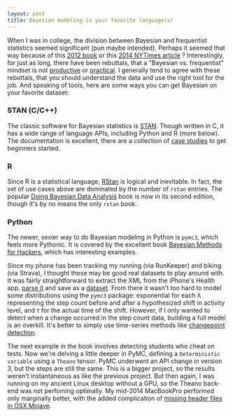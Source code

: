 ```yaml
---
layout: post
title: Bayesian modeling in your favorite language(s)
---
```


When I was in college, the division between Bayesian and frequentist statistics seemed significant (pun maybe intended). Perhaps it seemed that way because of this [2012 book](https://www.amazon.com/Theory-That-Would-Not-Die/dp/0300188226) or this [2014 NYTimes article](https://www.nytimes.com/2014/09/30/science/the-odds-continually-updated.html) ? Interestingly, for just as long, there have been rebuttals, that a "Bayesian vs. frequentist" mindset is not [productive](https://simplystatistics.org/2014/10/13/as-an-applied-statistician-i-find-the-frequentists-versus-bayesians-debate-completely-inconsequential/) or [practical](https://noahpinionblog.blogspot.com/2013/01/bayesian-vs-frequentist-is-there-any.html). I generally tend to agree with these rebuttals, that you should understand the data and use the right tool for the job. And speaking of tools, here are some ways you can get Bayesian on your favorite dataset:

### STAN (C/C++)
The classic software for Bayesian statistics is [STAN](https://mc-stan.org/). Though written in C, it has a wide range of language APIs, including Python and R (more below). The documentation is excellent, there are a collection of [case studies](https://mc-stan.org/users/documentation/case-studies.html) to get beginners started.

### R 
Since R is a statistical language, [RStan](https://mc-stan.org/rstan/) is logical and inevitable. In fact, the set of use cases above are dominated by the number of `rstan` entries. The popular [Doing Bayesian Data Analysis](https://www.amazon.com/Doing-Bayesian-Data-Analysis-Tutorial/dp/0124058884/ref=dp_ob_title_bk) book is now in its second edition, though it's by no means the only `rstan` book.

### Python
The newer, sexier way to do Bayesian modeling in Python is `pymc3`, which feels more Pythonic. It is covered by the excellent book [Bayesian Methods for Hackers](https://www.amazon.com/Bayesian-Methods-Hackers-Probabilistic-Addison-Wesley/dp/0133902838/), which has interesting examples.

Since my phone has been tracking my running (via RunKeeper) and biking (via Strava), I thought these may be good real datasets to play around with. It was fairly straightforward to extract the XML from the iPhone's Health app, [parse it](https://github.com/ptvan/R-snippets/blob/master/parse_apple_health_export.R) and save as a [dataset](https://github.com/ptvan/datasets/tree/master/iphone_health). From there it wasn't too hard to model some distributions using the `pymc3` package: exponential for each &lambda; representing the step count before and after a hypothesized shift in activity level, and &tau; for the actual time of the shift. However, if I only wanted to detect when a change occurred in the step count data, building a full model is an overkill. It's better to simply use time-series methods like [changepoint detection](https://ptvan.github.io/timeseries-analysis-of-iPhone-health_data).

The next example in the book involves detecting students who cheat on tests. Now we're delving a little deeper in PyMC, defining a `Deterministic variable` using a `Theano` tensor. PyMC underwent an API change in version 3, but the steps are still the same. This is a bigger project, so the results weren't instantaneous as like the previous project. But then again, I was running on my ancient Linux desktop without a GPU, so the Theano back-end was not perfoming optimally. My mid-2014 MacBookPro performed only marginally better, with the added complication of [missing header files in OSX Mojave](https://stackoverflow.com/questions/52509602/cant-compile-c-program-on-a-mac-after-upgrade-to-mojave). 

